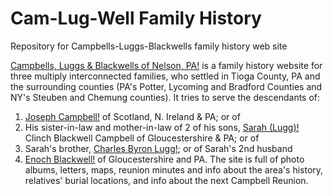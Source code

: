 # Cam-Lug-Well Family History
 Repository for Campbells-Luggs-Blackwells family history web site
 
[Campbells, Luggs & Blackwells of Nelson, PA!](https://sites.rootsweb.com/~capane/) is a family history website for three multiply interconnected families, who settled in Tioga County, PA and the surrounding counties (PA's Potter, Lycoming and Bradford Counties and NY's Steuben and Chemung counties).
It tries to serve the descendants of:
1) [Joseph Campbell!](https://www.wikitree.com/wiki/Campbell-31750) of Scotland, N. Ireland & PA; or of
2) His sister-in-law and mother-in-law of 2 of his sons, [Sarah (Lugg)!](https://www.wikitree.com/wiki/Lugg-131) Clinch Blackwell Campbell of Gloucestershire & PA; or of
3) Sarah's brother, [Charles Byron Lugg!](https://www.wikitree.com/wiki/Lugg-47); or of Sarah's 2nd husband
4) [Enoch Blackwell!](https://www.wikitree.com/wiki/Blackwell-2601) of Gloucestershire and PA.
The site is full of photo albums, letters, maps, reunion minutes and info about the area's history, relatives' burial locations, and info about the next Campbell Reunion. 

